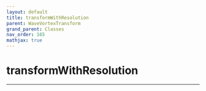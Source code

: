 ```yaml
---
layout: default
title: transformWithResolution
parent: WaveVortexTransform
grand_parent: Classes
nav_order: 165
mathjax: true
---
```


#  transformWithResolution




---

